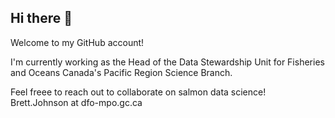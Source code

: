 ## Hi there 👋

Welcome to my GitHub account!

I'm currently working as the Head of the Data Stewardship Unit for Fisheries and Oceans Canada's Pacific Region Science Branch.

Feel freee to reach out to collaborate on salmon data science! Brett.Johnson at dfo-mpo.gc.ca
